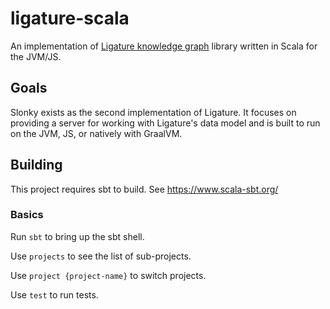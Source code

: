 # ligature-scala
An implementation of [Ligature knowledge graph](https://github.com/almibe/ligature) library written in Scala for the JVM/JS.

## Goals
Slonky exists as the second implementation of Ligature.
It focuses on providing a server for working with Ligature's data model and is built to run on the JVM, JS, or natively with GraalVM.

## Building
This project requires sbt to build.
See https://www.scala-sbt.org/

### Basics

Run `sbt` to bring up the sbt shell.

Use `projects` to see the list of sub-projects.

Use `project {project-name}` to switch projects.

Use `test` to run tests.
